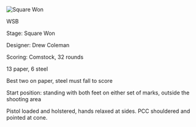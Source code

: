 ![Square Won](https://github.com/bagellord/USPSA-Stages/blob/master/30%2B%20rounds/Square%20Won%20-%2032%20rounds%20-%20Comstock/Square%20Won.PNG)

WSB

Stage: Square Won

Designer: Drew Coleman

Scoring: Comstock, 32 rounds

13 paper, 6 steel

Best two on paper, steel must fall to score

Start position: standing with both feet on either set of marks, outside the shooting area

Pistol loaded and holstered, hands relaxed at sides. PCC shouldered and pointed at cone.
